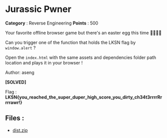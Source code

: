 # Jurassic Pwner

**Category** : Reverse Engineering
**Points** : 500

Your favorite offline browser game but there's an easter egg this time 🦖🦖🦖🦖

Can you trigger one of the function that holds the LKSN flag by `window.alert` ?

Open the `index.html` with the same assets and dependencies folder path location and plays it in your browser !

Author: aseng

**[SOLVED]**

Flag : **LKSN{you_reached_the_super_duper_high_score_you_dirty_ch34t3rrrrRrrrrawr!}**

## Files : 
 - [dist.zip](./dist.zip)


